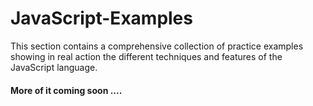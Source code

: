 # JavaScript-Examples
This section contains a comprehensive collection of practice examples showing in real action the different techniques and features of the JavaScript language.

#### More of it coming soon ....
